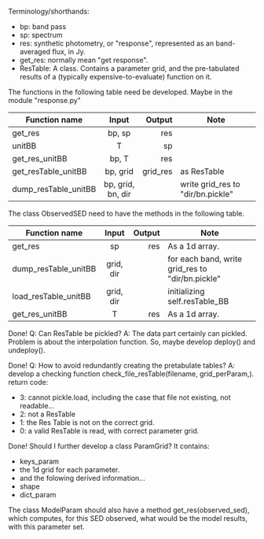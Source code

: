 
Terminology/shorthands:
- bp: band pass
- sp: spectrum
- res: synthetic photometry, or "response", represented as an band-averaged flux, in Jy.
- get_res: normally mean "get response".
- ResTable: A class. Contains a parameter grid, and the pre-tabulated results of a (typically expensive-to-evaluate) function on it.

The functions in the following table need be developed.
Maybe in the module "response.py"

|  Function name        |  Input      |    Output      | Note |
|-----------------------|:-----------:|---------------:|-------|
| get_res               | bp, sp      | res            |
| unitBB                | T           | sp             |
| get_res_unitBB        | bp, T       | res            |
| get_resTable_unitBB    | bp, grid   | grid_res       | as ResTable |
| dump_resTable_unitBB  | bp, grid, bn, dir  |       | write grid_res to "dir/bn.pickle" |

The class ObservedSED need to have the methods in the following table.

|  Function name        |  Input      |    Output      | Note |
|-----------------------|:-----------:|---------------:|-------|
| get_res               | sp          | res            | As a 1d array. |
| dump_resTable_unitBB  | grid, dir   |       | for each band, write grid_res to "dir/bn.pickle" |
| load_resTable_unitBB  | grid, dir   |                | initializing self.resTable_BB|
| get_res_unitBB        | T           | res            | As a 1d array. |

Done!
Q: Can ResTable be pickled?
A: The data part certainly can pickled.
    Problem is about the interpolation function.
    So, maybe develop deploy() and undeploy().

Done!
Q: How to avoid redundantly creating the pretabulate tables?
A: develop a checking function check_file_resTable(filename, grid_perParam,).
   return code:
   - 3: cannot pickle.load, including the case that file not existing, not readable...
   - 2: not a ResTable
   - 1: the Res Table is not on the correct grid.
   - 0: a valid ResTable is read, with correct parameter grid.

Done!
Should I further develop a class ParamGrid?
It contains:
- keys_param
- the 1d grid for each parameter.
- and the folowing derived information...
- shape
- dict_param

The class ModelParam should also have a method get_res(observed_sed),
which computes, for this SED observed, what would be the model results, with this parameter set.
